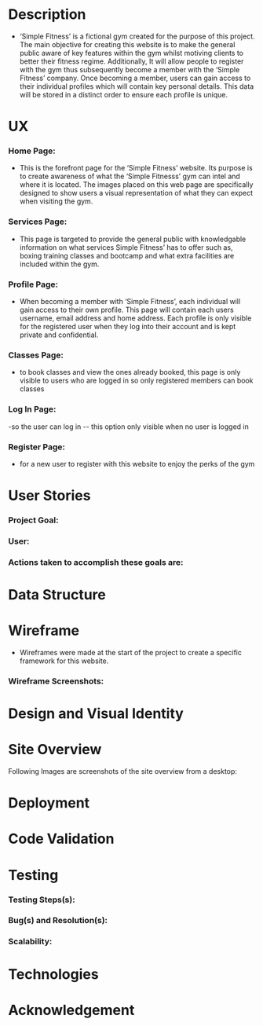 # Description  
- ‘Simple Fitness’ is a fictional gym created for the purpose of this project. The main objective for creating this website is to make the general public aware of key features within the gym whilst motiving clients to better their fitness regime. Additionally, It will allow people to register 
with the gym thus subsequently become a member with the ‘Simple Fitness’ company. Once becoming a member, users can gain access to their individual profiles which will contain key personal details. This data will be stored in a distinct order to ensure each profile is unique. 

# UX
### **Home Page:**
- This is the forefront page for the ‘Simple Fitness’ website. Its purpose is to create awareness of what the ‘Simple Fitnesss’ gym can intel and where it is located. The images placed on this web page are specifically designed to show users a visual representation of what they can expect when visiting the gym.

### **Services Page:**
- This page is targeted to provide the general public with knowledgable information on what services Simple Fitness’ has to offer such as, boxing training classes and bootcamp and what extra facilities are included within the gym.

### **Profile Page:**
- When becoming a member with ‘Simple Fitness’, each individual will gain access to their own profile. This page will contain each users username, email address and home address. Each profile is only visible for the registered user when they log into their account and is kept private and confidential.

### **Classes Page:**
- to book classes and view the ones already booked, this page is only visible to users who are logged in so only registered members can book classes
### **Log In Page:**
-so the user can log in -- this option only visible when no user is logged in 
### **Register Page:**
- for a new user to register with this website to enjoy the perks of the gym

#  User Stories

### **Project Goal:**

### **User:**

### **Actions taken to accomplish these goals are:**

# Data Structure

# Wireframe
- Wireframes were made at the start of the project to create a specific framework for this website. 
### **Wireframe Screenshots:**


# Design and Visual Identity


# Site Overview
Following Images are screenshots of the site overview from a desktop: 

# Deployment


# Code Validation
# Testing

### Testing Steps(s):
### Bug(s) and Resolution(s): 

### Scalability:

# Technologies

# Acknowledgement
 
